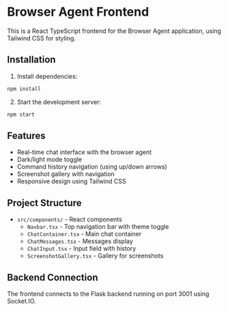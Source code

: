 # Browser Agent Frontend

This is a React TypeScript frontend for the Browser Agent application, using Tailwind CSS for styling.

## Installation

1. Install dependencies:
```bash
npm install
```

2. Start the development server:
```bash
npm start
```

## Features

- Real-time chat interface with the browser agent
- Dark/light mode toggle
- Command history navigation (using up/down arrows)
- Screenshot gallery with navigation
- Responsive design using Tailwind CSS

## Project Structure

- `src/components/` - React components
  - `Navbar.tsx` - Top navigation bar with theme toggle
  - `ChatContainer.tsx` - Main chat container
  - `ChatMessages.tsx` - Messages display
  - `ChatInput.tsx` - Input field with history
  - `ScreenshotGallery.tsx` - Gallery for screenshots

## Backend Connection

The frontend connects to the Flask backend running on port 3001 using Socket.IO. 
